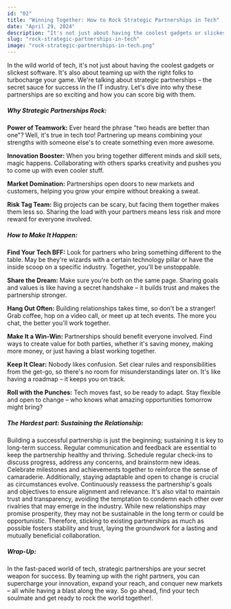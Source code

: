 ```yaml
---
id: "02"
title: "Winning Together: How to Rock Strategic Partnerships in Tech"
date: "April 29, 2024"
description: "It's not just about having the coolest gadgets or slickest software"
slug: "rock-strategic-partnerships-in-tech"
image: "rock-strategic-partnerships-in-tech.png"
---
```


In the wild world of tech, it's not just about having the coolest gadgets or slickest software. It's also about teaming up with the right folks to turbocharge your game. We're talking about strategic partnerships – the secret sauce for success in the IT industry. Let's dive into why these partnerships are so exciting and how you can score big with them.

##### Why Strategic Partnerships Rock:

**Power of Teamwork:** Ever heard the phrase "two heads are better than one"? Well, it's true in tech too! Partnering up means combining your strengths with someone else's to create something even more awesome.

**Innovation Booster:** When you bring together different minds and skill sets, magic happens. Collaborating with others sparks creativity and pushes you to come up with even cooler stuff.

**Market Domination:** Partnerships open doors to new markets and customers, helping you grow your empire without breaking a sweat.

**Risk Tag Team:** Big projects can be scary, but facing them together makes them less so. Sharing the load with your partners means less risk and more reward for everyone involved.

##### How to Make It Happen:

**Find Your Tech BFF:** Look for partners who bring something different to the table. May be they're wizards with a certain technology pillar or have the inside scoop on a specific industry. Together, you'll be unstoppable.

**Share the Dream:** Make sure you're both on the same page. Sharing goals and values is like having a secret handshake – it builds trust and makes the partnership stronger.

**Hang Out Often:** Building relationships takes time, so don't be a stranger! Grab coffee, hop on a video call, or meet up at tech events. The more you chat, the better you'll work together.

**Make It a Win-Win:** Partnerships should benefit everyone involved. Find ways to create value for both parties, whether it's saving money, making more money, or just having a blast working together.

**Keep It Clear:** Nobody likes confusion. Set clear rules and responsibilities from the get-go, so there's no room for misunderstandings later on. It's like having a roadmap – it keeps you on track.

**Roll with the Punches:** Tech moves fast, so be ready to adapt. Stay flexible and open to change – who knows what amazing opportunities tomorrow might bring?

##### The Hardest part: Sustaining the Relationship:

Building a successful partnership is just the beginning; sustaining it is key to long-term success. Regular communication and feedback are essential to keep the partnership healthy and thriving. Schedule regular check-ins to discuss progress, address any concerns, and brainstorm new ideas. Celebrate milestones and achievements together to reinforce the sense of camaraderie. Additionally, staying adaptable and open to change is crucial as circumstances evolve. Continuously reassess the partnership's goals and objectives to ensure alignment and relevance. It's also vital to maintain trust and transparency, avoiding the temptation to condemn each other over rivalries that may emerge in the industry. While new relationships may promise prosperity, they may not be sustainable in the long term or could be opportunistic. Therefore, sticking to existing partnerships as much as possible fosters stability and trust, laying the groundwork for a lasting and mutually beneficial collaboration.

##### Wrap-Up:

In the fast-paced world of tech, strategic partnerships are your secret weapon for success. By teaming up with the right partners, you can supercharge your innovation, expand your reach, and conquer new markets – all while having a blast along the way. So go ahead, find your tech soulmate and get ready to rock the world together!.